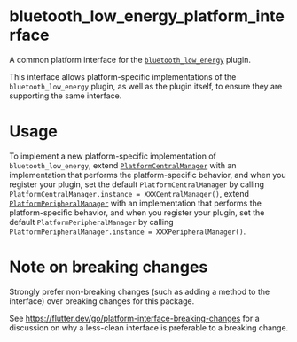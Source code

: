 # bluetooth_low_energy_platform_interface

A common platform interface for the [`bluetooth_low_energy`][1] plugin.

This interface allows platform-specific implementations of the `bluetooth_low_energy`
plugin, as well as the plugin itself, to ensure they are supporting the
same interface.

# Usage

To implement a new platform-specific implementation of `bluetooth_low_energy`, 
extend [`PlatformCentralManager`][2] with an implementation that performs the
platform-specific behavior, and when you register your plugin, set the default
`PlatformCentralManager` by calling `PlatformCentralManager.instance = XXXCentralManager()`, 
extend [`PlatformPeripheralManager`][3] with an implementation that performs the
platform-specific behavior, and when you register your plugin, set the default
`PlatformPeripheralManager` by calling `PlatformPeripheralManager.instance = XXXPeripheralManager()`.

# Note on breaking changes

Strongly prefer non-breaking changes (such as adding a method to the interface)
over breaking changes for this package.

See https://flutter.dev/go/platform-interface-breaking-changes for a discussion
on why a less-clean interface is preferable to a breaking change.

[1]: https://pub.dev/packages/bluetooth_low_energy
[2]: lib/src/central_manager.dart
[3]: lib/src/peripheral_manager.dart
